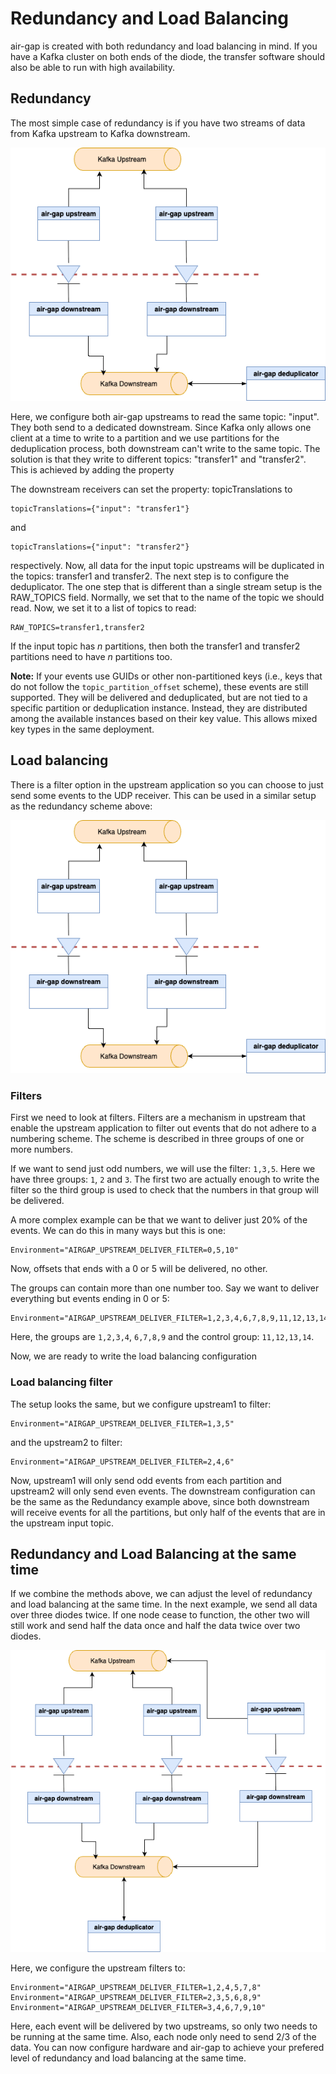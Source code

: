 # Redundancy and Load Balancing
air-gap is created with both redundancy and load balancing in mind. If you have a Kafka cluster on both ends of the diode, the transfer software should also be able to run with high availability.

## Redundancy
The most simple case of redundancy is if you have two streams of data from Kafka upstream to Kafka downstream.


![air-gap redundancy](img/air-gap%20reduncancy.png)

Here, we configure both air-gap upstreams to read the same topic: "input". They both send to a dedicated downstream. Since Kafka only allows one client at a time to write to a partition and we use partitions for the deduplication process, both downstream can't write to the same topic. The solution is that they write to different topics: "transfer1" and "transfer2". This is achieved by adding the property 

The downstream receivers can set the property: topicTranslations to 
```
topicTranslations={"input": "transfer1"}
```
and
```
topicTranslations={"input": "transfer2"}
```
respectively. Now, all data for the input topic upstreams will be duplicated in the topics: transfer1 and transfer2. The next step is to configure the deduplicator. The one step that is different than a single stream setup is the RAW_TOPICS field. Normally, we set that to the name of the topic we should read. Now, we set it to a list of topics to read:
```
RAW_TOPICS=transfer1,transfer2
```

If the input topic has $n$ partitions, then both the transfer1 and transfer2 partitions need to have $n$ partitions too.

**Note:** If your events use GUIDs or other non-partitioned keys (i.e., keys that do not follow the `topic_partition_offset` scheme), these events are still supported. They will be delivered and deduplicated, but are not tied to a specific partition or deduplication instance. Instead, they are distributed among the available instances based on their key value. This allows mixed key types in the same deployment.

## Load balancing
There is a filter option in the upstream application so you can choose to just send some events to the UDP receiver. This can be used in a similar setup as the redundancy scheme above:

![air-gap load balancing](img/air-gap%20reduncancy.png)

### Filters
First we need to look at filters. Filters are a mechanism in upstream that enable the upstream application to filter out events that do not adhere to a numbering scheme. The scheme is described in three groups of one or more numbers.

If we want to send just odd numbers, we will use the filter: `1,3,5`. Here we have three groups: `1`, `2` and `3`. The first two are actually enough to write the filter so the third group is used to check that the numbers in that group will be delivered.

A more complex example can be that we want to deliver just 20% of the events. We can do this in many ways but this is one:
```
Environment="AIRGAP_UPSTREAM_DELIVER_FILTER=0,5,10" 
```
Now, offsets that ends with a 0 or 5 will be delivered, no other.

The groups can contain more than one number too. Say we want to deliver everything but events ending in 0 or 5:
```
Environment="AIRGAP_UPSTREAM_DELIVER_FILTER=1,2,3,4,6,7,8,9,11,12,13,14" 
```
Here, the groups are `1,2,3,4`, `6,7,8,9` and the control group: `11,12,13,14`. 

Now, we are ready to write the load balancing configuration

### Load balancing filter

The setup looks the same, but we configure upstream1 to filter:
```
Environment="AIRGAP_UPSTREAM_DELIVER_FILTER=1,3,5" 
```
and the upstream2 to filter:
```
Environment="AIRGAP_UPSTREAM_DELIVER_FILTER=2,4,6" 
```
Now, upstream1 will only send odd events from each partition and upstream2 will only send even events. The downstream configuration can be the same as the Redundancy example above, since both downstream will receive events for all the partitions, but only half of the events that are in the upstream input topic.

## Redundancy and Load Balancing at the same time
If we combine the methods above, we can adjust the level of redundancy and load balancing at the same time. In the next example, we send all data over three diodes twice. If one node cease to function, the other two will still work and send half the data once and half the data twice over two diodes.

![air-gap redundancy load balancing](img/air-gap%20reduncancy-loadbalancing.png)

Here, we configure the upstream filters to:
```
Environment="AIRGAP_UPSTREAM_DELIVER_FILTER=1,2,4,5,7,8"
Environment="AIRGAP_UPSTREAM_DELIVER_FILTER=2,3,5,6,8,9"
Environment="AIRGAP_UPSTREAM_DELIVER_FILTER=3,4,6,7,9,10"
```
Here, each event will be delivered by two upstreams, so only two needs to be running at the same time. Also, each node only need to send 2/3 of the data. You can now configure hardware and air-gap to achieve your prefered level of redundancy and load balancing at the same time.